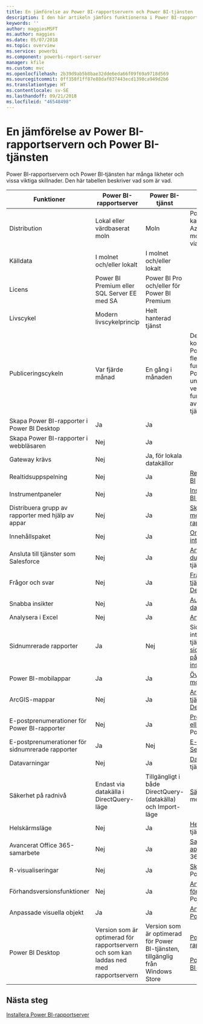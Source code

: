 ```yaml
---
title: En jämförelse av Power BI-rapportservern och Power BI-tjänsten
description: I den här artikeln jämförs funktionerna i Power BI-rapportservern och Power BI-tjänsten.
keywords: ''
author: maggiesMSFT
ms.author: maggies
ms.date: 05/07/2018
ms.topic: overview
ms.service: powerbi
ms.component: powerbi-report-server
manager: kfile
ms.custom: mvc
ms.openlocfilehash: 2b39d9ab5b8bae32dde6eda66f09f69a9718d569
ms.sourcegitcommit: 0ff358f1ff87e88daf837443ecd1398ca949d2b6
ms.translationtype: HT
ms.contentlocale: sv-SE
ms.lasthandoff: 09/21/2018
ms.locfileid: "46548498"
---
```

# <a name="comparing-power-bi-report-server-and-the-power-bi-service"></a>En jämförelse av Power BI-rapportservern och Power BI-tjänsten

Power BI-rapportservern och Power BI-tjänsten har många likheter och vissa viktiga skillnader. Den här tabellen beskriver vad som är vad.

| Funktioner | Power BI-rapportserver | Power BI-tjänst | Anteckningar
|---------|---------|---------|---------|
| Distribution | Lokal eller värdbaserat moln | Moln | Power BI-rapportservern kan distribueras i virtuella Azure-datorer (värdbaserat moln) om den är licensierad via Power BI Premium.
| Källdata | I molnet och/eller lokalt | I molnet och/eller lokalt |  
| Licens | Power BI Premium eller SQL Server EE med SA | Power BI Pro och/eller för Power BI Premium |  
| Livscykel | Modern livscykelprincip | Helt hanterad tjänst |  
| Publiceringscykeln | Var fjärde månad | En gång i månaden | De senaste funktionerna och korrigeringarna levereras till Power BI-tjänsten först. De flesta grundläggande funktionerna kommer till Power BI-rapportservern under de kommande versionerna och vissa funktioner är endast avsedda för Power BI-tjänsten.
| Skapa Power BI-rapporter i Power BI Desktop | Ja | Ja |  
| Skapa Power BI-rapporter i webbläsaren | Nej | Ja |  
| Gateway krävs | Nej | Ja, för lokala datakällor |  
| Realtidsuppspelning | Nej | Ja | [Realtidsuppspelning i Power BI](../service-real-time-streaming.md)
| Instrumentpaneler | Nej | Ja | [Instrumentpaneler i Power BI-tjänsten](../consumer/end-user-dashboards.md) 
| Distribuera grupp av rapporter med hjälp av appar | Nej | Ja | [Skapa och publicera appar med instrumentpaneler och rapporter](../consumer/end-user-create-apps.md) 
| Innehållspaket | Nej | Ja | [Organisationsinnehållspaket: introduktion](../service-organizational-content-pack-introduction.md) 
| Ansluta till tjänster som Salesforce | Nej | Ja | [Ansluta till de tjänster som du använder](../consumer/end-user-connect-to-services.md) med Power BI-tjänsten
| Frågor och svar | Nej | Ja | [Frågor och svar i Power BI-tjänsten och Power BI Desktop](../consumer/end-user-q-and-a.md) 
| Snabba insikter | Nej | Ja | [Automatiskt skapa datainsikter med Power BI](../consumer/end-user-insights.md) 
| Analysera i Excel | Nej | Ja | [Analysera i Excel](../service-analyze-in-excel.md) 
| Sidnumrerade rapporter | Ja | Nej | Sidnumrerade rapporter är inte tillgängliga i Power BI-tjänsten, men du kan [fästa sidnumrerade rapportobjekt på Power BI-instrumentpaneler](https://docs.microsoft.com/sql/reporting-services/pin-reporting-services-items-to-power-bi-dashboards)
| Power BI-mobilappar | Ja | Ja | [Översikt över Power BI-mobilappar](../consumer/mobile/mobile-apps-for-mobile-devices.md) 
| ArcGIS-mappar | Nej | Ja | [ArcGIS-kartor i Power BI-tjänsten och Power BI Desktop från Esri](../power-bi-visualization-arcgis.md)
| E-postprenumerationer för Power BI-rapporter | Nej | Ja | [Prenumerera på en rapport eller en instrumentpanel](../consumer/end-user-subscribe.md) i Power BI-tjänsten 
| E-postprenumerationer för sidnumrerade rapporter | Ja | Nej | [E-postleverans i Reporting Services](https://docs.microsoft.com/sql/reporting-services/subscriptions/e-mail-delivery-in-reporting-services)  
| Datavarningar | Nej | Ja | [Datavarningar](../service-set-data-alerts.md) i Power BI-tjänsten
| Säkerhet på radnivå | Endast via datakälla i DirectQuery-läge | Tillgängligt i både DirectQuery- (datakälla) och Import-läge | [Säkerhet på radnivå (RLS)](../service-admin-rls.md) med Power BI 
| Helskärmsläge | Nej | Ja | [Helskärmsläge](../service-fullscreen-mode.md) i Power BI-tjänsten 
| Avancerat Office 365-samarbete | Nej | Ja | [Samarbeta på en apparbetsyta](../service-collaborate-power-bi-workspace.md) med Office 365 
| R-visualiseringar | Nej | Ja | [Skapa visuella R-objekt](../visuals/service-r-visuals.md) i Power BI-tjänsten  
| Förhandsversionsfunktioner | Nej | Ja | [Anmäl dig till förhandsversionsfunktioner](../consumer/end-user-preview-features.md) i Power BI-tjänsten 
| Anpassade visuella objekt | Ja | Ja | [Anpassade visuella objekt i Power BI](../power-bi-custom-visuals.md) 
| Power BI Desktop | Version som är optimerad för rapportservern och som kan laddas ned med rapportservern | Version som är optimerad för Power BI-tjänsten, tillgänglig från Windows Store | [Power BI Desktop för rapportservern](https://powerbi.microsoft.com/report-server/) <br><br> [Power BI Desktop för Power BI-tjänsten](http://aka.ms/pbidesktopstore)

## <a name="next-steps"></a>Nästa steg
[Installera Power BI-rapportserver](install-report-server.md)  



